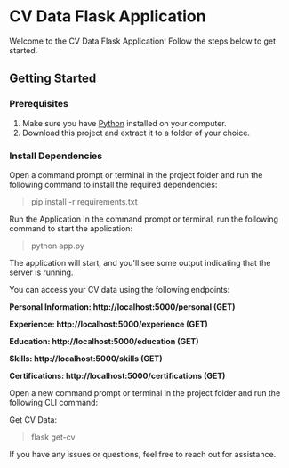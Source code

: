 # CV Data Flask Application

Welcome to the CV Data Flask Application! 
Follow the steps below to get started.

## Getting Started

### Prerequisites

1. Make sure you have [Python](https://www.python.org/downloads/) installed on your computer.
2. Download this project and extract it to a folder of your choice.

### Install Dependencies

Open a command prompt or terminal in the project folder and run the following command to install the required dependencies:

> pip install -r requirements.txt

Run the Application
In the command prompt or terminal, run the following command to start the application:

> python app.py

The application will start, and you'll see some output indicating that the server is running.

You can access your CV data using the following endpoints:

**Personal Information: http://localhost:5000/personal (GET)**

**Experience: http://localhost:5000/experience (GET)**

**Education: http://localhost:5000/education (GET)**

**Skills: http://localhost:5000/skills (GET)**

**Certifications: http://localhost:5000/certifications (GET)**


Open a new command prompt or terminal in the project folder and run the following CLI command:

Get CV Data:

> flask get-cv



If you have any issues or questions, feel free to reach out for assistance.